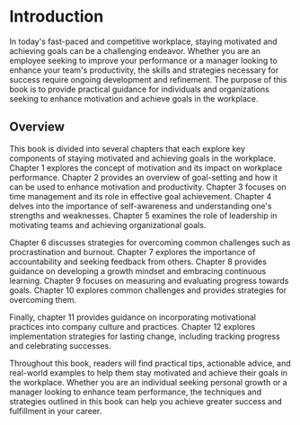 Introduction
============

In today's fast-paced and competitive workplace, staying motivated and achieving goals can be a challenging endeavor. Whether you are an employee seeking to improve your performance or a manager looking to enhance your team's productivity, the skills and strategies necessary for success require ongoing development and refinement. The purpose of this book is to provide practical guidance for individuals and organizations seeking to enhance motivation and achieve goals in the workplace.

Overview
--------

This book is divided into several chapters that each explore key components of staying motivated and achieving goals in the workplace. Chapter 1 explores the concept of motivation and its impact on workplace performance. Chapter 2 provides an overview of goal-setting and how it can be used to enhance motivation and productivity. Chapter 3 focuses on time management and its role in effective goal achievement. Chapter 4 delves into the importance of self-awareness and understanding one's strengths and weaknesses. Chapter 5 examines the role of leadership in motivating teams and achieving organizational goals.

Chapter 6 discusses strategies for overcoming common challenges such as procrastination and burnout. Chapter 7 explores the importance of accountability and seeking feedback from others. Chapter 8 provides guidance on developing a growth mindset and embracing continuous learning. Chapter 9 focuses on measuring and evaluating progress towards goals. Chapter 10 explores common challenges and provides strategies for overcoming them.

Finally, chapter 11 provides guidance on incorporating motivational practices into company culture and practices. Chapter 12 explores implementation strategies for lasting change, including tracking progress and celebrating successes.

Throughout this book, readers will find practical tips, actionable advice, and real-world examples to help them stay motivated and achieve their goals in the workplace. Whether you are an individual seeking personal growth or a manager looking to enhance team performance, the techniques and strategies outlined in this book can help you achieve greater success and fulfillment in your career.
